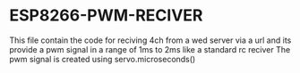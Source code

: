 # ESP8266-PWM-RECIVER



This file contain the code for reciving 4ch from a wed server via a url and its provide a pwm signal in a range of 1ms to 2ms like a standard rc reciver
The pwm signal is created using servo.microseconds() 
